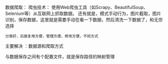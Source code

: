 数据爬取：
	爬虫技术： 使用Web爬虫工具（如Scrapy、BeautifulSoup、Selenium等）从互联网上抓取数据。
	还有就是，模式手动行为，图片截取，图片识别，保存数据，这里就是需要手动在看一下数据，然后清洗一下数据了，和无奈选择

	分类好，后面复用方便，管理方便，修改方便，不同方式



主要解决 ：数据源和爬取方式


与数据保存之间有个配置文件，就是保存路径的映射管理
	